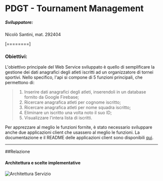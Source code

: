 # PDGT - Tournament Management
##### Sviluppatore: 
Nicolò Santini, mat. 292404

[========]
### Obiettivi:
L'obiettivo principale del Web Service sviluppato è quello di semplificare la gestione dei dati anagrafici degli atleti iscritti ad un organizzatore di tornei sportivi.
Nello specifico, l'api si compone di 5 funzioni principali, che permettono di:
>1. Inserire dati anagrafici degli atleti, inserendoli in un database fornito da Google Firebase;
>2. Ricercare anagrafica atleti per cognome iscritto; 
>3. Ricercare anagrafica atleti per nome squadra iscritto;
>4. Eliminare un iscritto una volta noto il suo ID; 
>5. Visualizzare l'intera lista di iscritti.

Per apprezzare al meglio le funzioni fornite, è stato necessario sviluppare anche due applicazioni client che usassero al meglio le funzioni.
La documentazione e il README delle applicazioni client sono disponibili [qui](https://github.com/nicosanti98/PDGT-TournamentManagement/blob/master/CLIENT/README.md "qui").

------------

##Relazione


#### Architettura e scelte implementative
![Architettura Servizio](https://github.com/nicosanti98/PDGT-TournamentManagement/blob/master/img/apistruct.png "Architettura Servizio")
